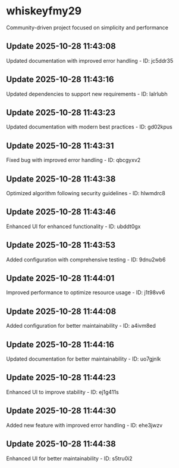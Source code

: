 # whiskeyfmy29
Community-driven project focused on simplicity and performance

## Update 2025-10-28 11:43:08
Updated documentation with improved error handling - ID: jc5ddr35


## Update 2025-10-28 11:43:16
Updated dependencies to support new requirements - ID: lalrlubh


## Update 2025-10-28 11:43:23
Updated documentation with modern best practices - ID: gd02kpus


## Update 2025-10-28 11:43:31
Fixed bug with improved error handling - ID: qbcgyxv2


## Update 2025-10-28 11:43:38
Optimized algorithm following security guidelines - ID: hlwmdrc8


## Update 2025-10-28 11:43:46
Enhanced UI for enhanced functionality - ID: ubddt0gx


## Update 2025-10-28 11:43:53
Added configuration with comprehensive testing - ID: 9dnu2wb6


## Update 2025-10-28 11:44:01
Improved performance to optimize resource usage - ID: j1t98vv6


## Update 2025-10-28 11:44:08
Added configuration for better maintainability - ID: a4ivm8ed


## Update 2025-10-28 11:44:16
Updated documentation for better maintainability - ID: uo7gjnlk


## Update 2025-10-28 11:44:23
Enhanced UI to improve stability - ID: ej1g411s


## Update 2025-10-28 11:44:30
Added new feature with improved error handling - ID: ehe3jwzv


## Update 2025-10-28 11:44:38
Enhanced UI for better maintainability - ID: s5tru0i2

